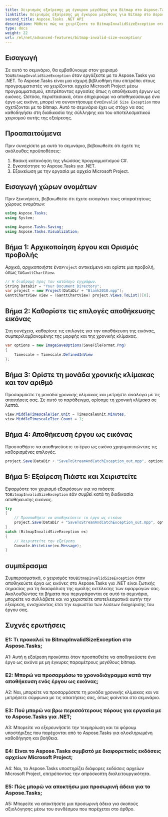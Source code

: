 ```yaml
---
title: Χειρισμός εξαίρεσης μη έγκυρου μεγέθους για Bitmap στο Aspose.Tasks
linktitle: Χειρισμός εξαίρεσης μη έγκυρου μεγέθους για Bitmap στο Aspose.Tasks
second_title: Aspose.Tasks .NET API
description: Μάθετε πώς να χειρίζεστε το BitmapInvalidSizeException στο Aspose.Tasks για .NET όταν αποθηκεύετε έργα ως εικόνες. Ολοκληρωμένο σεμινάριο με οδηγίες βήμα προς βήμα.
type: docs
weight: 22
url: /el/net/advanced-features/bitmap-invalid-size-exception/
---
```

## Εισαγωγή

Σε αυτό το σεμινάριο, θα εμβαθύνουμε στον χειρισμό του`BitmapInvalidSizeException` όταν εργάζεστε με το Aspose.Tasks για .NET. Το Aspose.Tasks είναι μια ισχυρή βιβλιοθήκη που επιτρέπει στους προγραμματιστές να χειρίζονται αρχεία Microsoft Project μέσω προγραμματισμού, επιτρέποντας εργασίες όπως η αποθήκευση έργων ως εικόνες. Ωστόσο, περιστασιακά, όταν επιχειρούμε να αποθηκεύσουμε ένα έργο ως εικόνα, μπορεί να συναντήσουμε ένα`Invalid Size Exception` που σχετίζονται με το bitmap. Αυτό το σεμινάριο έχει ως στόχο να σας καθοδηγήσει στη διαδικασία της σύλληψης και του αποτελεσματικού χειρισμού αυτής της εξαίρεσης.

## Προαπαιτούμενα

Πριν συνεχίσετε με αυτό το σεμινάριο, βεβαιωθείτε ότι έχετε τις ακόλουθες προϋποθέσεις:
1. Βασική κατανόηση της γλώσσας προγραμματισμού C#.
2. Εγκατέστησε το Aspose.Tasks για .NET.
3. Εξοικείωση με την εργασία με αρχεία Microsoft Project.

## Εισαγωγή χώρων ονομάτων

Πριν ξεκινήσετε, βεβαιωθείτε ότι έχετε εισαγάγει τους απαραίτητους χώρους ονομάτων:
```csharp
using Aspose.Tasks;
using System;

using Aspose.Tasks.Saving;
using Aspose.Tasks.Visualization;

```

## Βήμα 1: Αρχικοποίηση έργου και Ορισμός προβολής

 Αρχικά, αρχικοποιήστε ένα`Project` αντικείμενο και ορίστε μια προβολή, όπως το`GanttChartView`.

```csharp
// Η διαδρομή προς τον κατάλογο εγγράφων.
String DataDir = "Your Document Directory";
var project = new Project(DataDir + "Blank2010.mpp");
GanttChartView view = (GanttChartView) project.Views.ToList()[0];
```

## Βήμα 2: Καθορίστε τις επιλογές αποθήκευσης εικόνας

Στη συνέχεια, καθορίστε τις επιλογές για την αποθήκευση της εικόνας, συμπεριλαμβανομένης της μορφής και της χρονικής κλίμακας.

```csharp
var options = new ImageSaveOptions(SaveFileFormat.Png)
{
    Timescale = Timescale.DefinedInView
};
```

## Βήμα 3: Ορίστε τη μονάδα χρονικής κλίμακας και τον αριθμό

Προσαρμόστε τη μονάδα χρονικής κλίμακας και μετρήστε ανάλογα με τις απαιτήσεις σας. Σε αυτό το παράδειγμα, ορίσαμε τη χρονική κλίμακα σε λεπτά.

```csharp
view.MiddleTimescaleTier.Unit = TimescaleUnit.Minutes;
view.MiddleTimescaleTier.Count = 1;
```

## Βήμα 4: Αποθήκευση έργου ως εικόνας

Προσπαθήστε να αποθηκεύσετε το έργο ως εικόνα χρησιμοποιώντας τις καθορισμένες επιλογές.

```csharp
project.Save(DataDir + "SaveToStreamAndCatchException_out.mpp", options);
```

## Βήμα 5: Εξαίρεση Πιάστε και Χειριστείτε

 Εφαρμόστε τον χειρισμό εξαιρέσεων για να πιάσετε το`BitmapInvalidSizeException` εάν συμβεί κατά τη διαδικασία αποθήκευσης εικόνας.

```csharp
try
{
    // Προσπαθήστε να αποθηκεύσετε το έργο ως εικόνα
    project.Save(DataDir + "SaveToStreamAndCatchException_out.mpp", options);
}
catch (BitmapInvalidSizeException ex)
{
    // Χειριστείτε την εξαίρεση
    Console.WriteLine(ex.Message);
}
```

## συμπέρασμα

 Συμπερασματικά, ο χειρισμός του`BitmapInvalidSizeException` όταν αποθηκεύετε έργα ως εικόνες στο Aspose.Tasks για .NET είναι ζωτικής σημασίας για τη διασφάλιση της ομαλής εκτέλεσης των εφαρμογών σας. Ακολουθώντας τα βήματα που περιγράφονται σε αυτό το σεμινάριο, μπορείτε να συλλάβετε και να χειριστείτε αποτελεσματικά αυτήν την εξαίρεση, ενισχύοντας έτσι την ευρωστία των λύσεων διαχείρισης του έργου σας.

## Συχνές ερωτήσεις

### Ε1: Τι προκαλεί το BitmapInvalidSizeException στο Aspose.Tasks;

A1: Αυτή η εξαίρεση προκύπτει όταν προσπαθείτε να αποθηκεύσετε ένα έργο ως εικόνα με μη έγκυρες παραμέτρους μεγέθους bitmap.

### Ε2: Μπορώ να προσαρμόσω το χρονοδιάγραμμα κατά την αποθήκευση ενός έργου ως εικόνας;

A2: Ναι, μπορείτε να προσαρμόσετε τη μονάδα χρονικής κλίμακας και να μετρήσετε σύμφωνα με τις απαιτήσεις σας, όπως φαίνεται στο σεμινάριο.

### Ε3: Πού μπορώ να βρω περισσότερους πόρους για εργασία με το Aspose.Tasks για .NET;

A3: Μπορείτε να εξερευνήσετε την τεκμηρίωση και τα φόρουμ υποστήριξης που παρέχονται από το Aspose.Tasks για ολοκληρωμένη καθοδήγηση και βοήθεια.

### Ε4: Είναι το Aspose.Tasks συμβατό με διαφορετικές εκδόσεις αρχείων Microsoft Project;

A4: Ναι, το Aspose.Tasks υποστηρίζει διάφορες εκδόσεις αρχείων Microsoft Project, επιτρέποντας την απρόσκοπτη διαλειτουργικότητα.

### Ε5: Πώς μπορώ να αποκτήσω μια προσωρινή άδεια για το Aspose.Tasks;

A5: Μπορείτε να αποκτήσετε μια προσωρινή άδεια για σκοπούς αξιολόγησης μέσω του συνδέσμου που παρέχεται στο άρθρο.